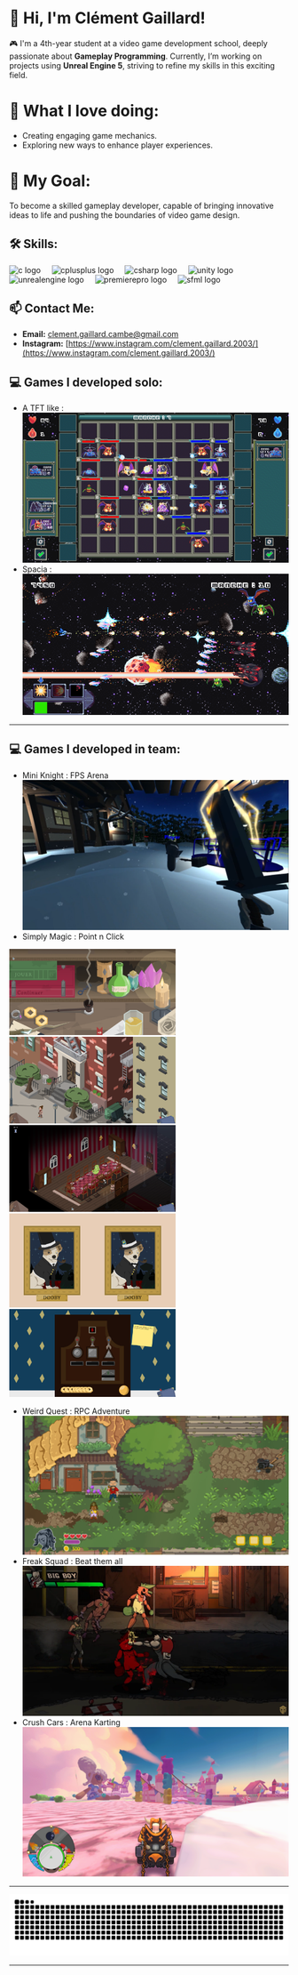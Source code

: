 # 👋 Hi, I'm Clément Gaillard!  

🎮 I'm a 4th-year student at a video game development school, deeply passionate about **Gameplay Programming**. Currently, I’m working on projects using **Unreal Engine 5**, striving to refine my skills in this exciting field.  

# 🌟 What I love doing:  
- Creating engaging game mechanics.
- Exploring new ways to enhance player experiences.  

# 🚀 My Goal:  
To become a skilled gameplay developer, capable of bringing innovative ideas to life and pushing the boundaries of video game design. 

## 🛠️ Skills:

<div align="left">
  <img src="https://cdn.jsdelivr.net/gh/devicons/devicon/icons/c/c-original.svg" height="40" alt="c logo"  />
  <img width="12" />
  <img src="https://cdn.jsdelivr.net/gh/devicons/devicon/icons/cplusplus/cplusplus-original.svg" height="40" alt="cplusplus logo"  />
  <img width="12" />
  <img src="https://cdn.jsdelivr.net/gh/devicons/devicon/icons/csharp/csharp-original.svg" height="40" alt="csharp logo"  />
  <img width="12" />
  <img src="https://cdn.jsdelivr.net/gh/devicons/devicon/icons/unity/unity-original.svg" height="40" alt="unity logo"  />
  <img width="12" />
  <img src="https://cdn.jsdelivr.net/gh/devicons/devicon/icons/unrealengine/unrealengine-original.svg" height="40" alt="unrealengine logo"  />
  <img width="12" />
  <img src="https://cdn.jsdelivr.net/gh/devicons/devicon/icons/premierepro/premierepro-plain.svg" height="40" alt="premierepro logo"  />
  <img width="12" />
  <img src="https://github.com/SFML/SFML/blob/master/examples/assets/logo.png" height="40" alt="sfml logo"  />
</div>

## 📫 Contact Me:  
- **Email:** [clement.gaillard.cambe@gmail.com](mailto:clement.gaillard.cambe@gmail.com) 
- **Instagram:** [https://www.instagram.com/clement.gaillard.2003/](https://www.instagram.com/clement.gaillard.2003/) 

## 💻 Games I developed solo:
- A TFT like :
![Mon Image](https://github.com/Prophymate/Prophymate/blob/main/tftimage.png)
- Spacia :
![Mon Image](https://github.com/Prophymate/Prophymate/blob/main/imageSpaceGame.png)
---

## 💻 Games I developed in team:
- Mini Knight : FPS Arena
 ![Mon Image](https://github.com/Prophymate/Prophymate/blob/main/miniknight.PNG)
- Simply Magic : Point n Click
<tr>
    <td><img src="https://github.com/Prophymate/Prophymate/blob/main/mm3.png" alt="Mon Image" width="300"></td>
    <td><img src="https://github.com/Prophymate/Prophymate/blob/main/mm2.png" alt="Autre Image" width="300"></td>
    <td><img src="https://github.com/Prophymate/Prophymate/blob/main/SimplyMagic.png" alt="Autre Image" width="300"></td>
    <td><img src="https://github.com/Prophymate/Prophymate/blob/main/mm4.jpg" alt="Autre Image" width="300"></td>
    <td><img src="https://github.com/Prophymate/Prophymate/blob/main/MM.png" alt="Autre Image" width="300"></td>
  </tr>

- Weird Quest : RPC Adventure
![Mon Image](https://github.com/Prophymate/Prophymate/blob/main/WierdQuestImage.png)
- Freak Squad : Beat them all
![Mon Image](https://github.com/Prophymate/Prophymate/blob/main/freakSquad.PNG)
- Crush Cars : Arena Karting
![Mon Image](https://github.com/Prophymate/Prophymate/blob/main/crushCars.PNG)
---

<img src="https://raw.githubusercontent.com/0-don/0-don/output/github-contribution-grid-snake-dark.svg" alt="Snake animation" />

---
###
<!--
**Prophymate/Prophymate** is a ✨ _special_ ✨ repository because its `README.md` (this file) appears on your GitHub profile.

Here are some ideas to get you started:

- 🔭 I’m currently working on ...
- 🌱 I’m currently learning ...
- 👯 I’m looking to collaborate on ...
- 🤔 I’m looking for help with ...
- 💬 Ask me about ...
- 📫 How to reach me: ...
- 😄 Pronouns: ...
- ⚡ Fun fact: ...
-->
